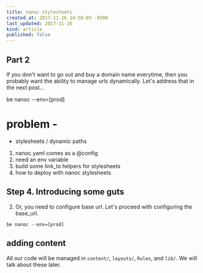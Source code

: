 ```yaml
---
title: nanoc stylesheets
created_at: 2017-11-26 14:50:03 -0500
last_updated: 2017-11-26
kind: article
published: false
---
```


## Part 2

If you don't want to go out and buy a domain name everytime, then you probably want the ability to manage urls dynamically. Let's address that in the next post...

be nanoc --env=[prod]

# problem -
- stylesheets / dynamic paths

1. nanoc.yaml comes as a @config
2. need an env variable
3. build some link_to helpers for stylesheets
4. how to deploy with nanoc stylesheets


## Step 4. Introducing some guts

2. Or, you need to configure base url. Let's proceed with configuring the base_url.

`be nanoc --env=[prod]`

## adding content

All our code will be managed in `content/`, `layouts/`, `Rules`, and `lib/`. We will talk about these later.
